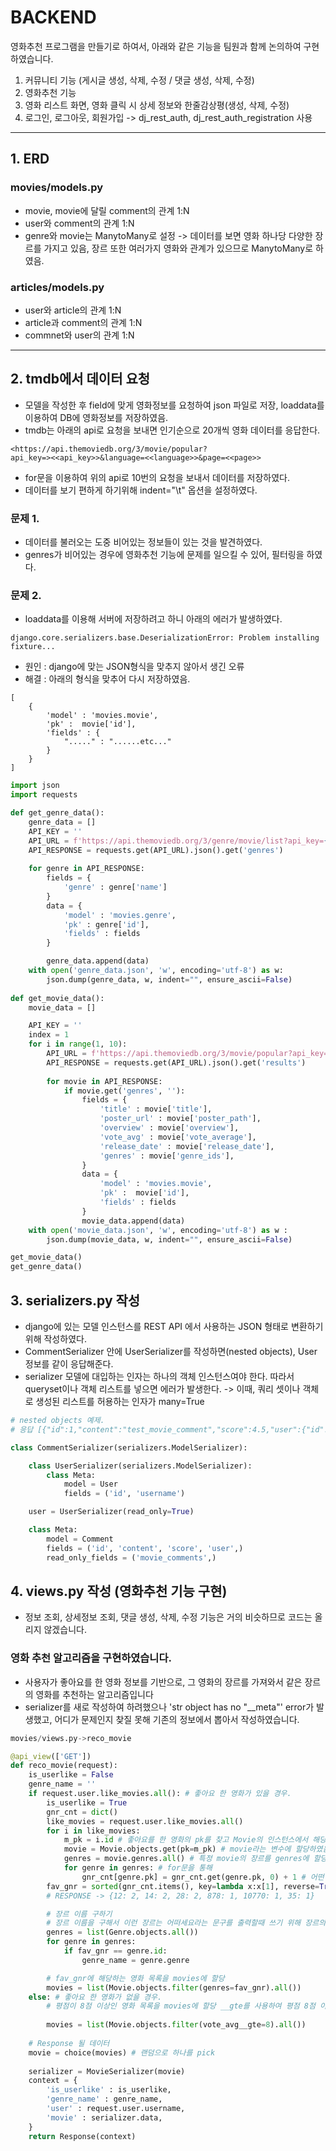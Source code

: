 # BACKEND
영화추천 프로그램을 만들기로 하여서, 
아래와 같은 기능을 팀원과 함께 논의하여 구현 하였습니다.

1. 커뮤니티 기능 (게시글 생성, 삭제, 수정 / 댓글 생성, 삭제, 수정)
2. 영화추천 기능
3. 영화 리스트 화면, 영화 클릭 시 상세 정보와 한줄감상평(생성, 삭제, 수정)
4. 로그인, 로그아웃, 회원가입 -> dj_rest_auth, dj_rest_auth_registration 사용

<hr>

## 1. ERD 
### movies/models.py
* movie, movie에 달릴 comment의 관계 1:N 
* user와 comment의 관계 1:N 
* genre와 movie는 ManytoMany로 설정 -> 데이터를 보면 영화 하나당 다양한 장르를 가지고 있음, 장르 또한 여러가지 영화와 관계가 있으므로 ManytoMany로 하였음.

### articles/models.py
* user와 article의 관계 1:N
* article과 comment의 관계 1:N
* commnet와 user의 관계 1:N



<hr>


## 2. tmdb에서 데이터 요청
* 모델을 작성한 후 field에 맞게 영화정보를 요청하여 json 파일로 저장, loaddata를 이용하여 DB에 영화정보를 저장하였음.
* tmdb는 아래의 api로 요청을 보내면 인기순으로 20개씩 영화 데이터를 응답한다.
```pytohn
<https://api.themoviedb.org/3/movie/popular?
api_key=><<api_key>>&language=<<language>>&page=<<page>>
```
* for문을 이용하여 위의 api로 10번의 요청을 보내서 데이터를 저장하였다. 
* 데이터를 보기 편하게 하기위해 indent="\t" 옵션을 설정하였다. 
### 문제 1. 
* 데이터를 불러오는 도중 비어있는 정보들이 있는 것을 발견하였다.
* genres가 비어있는 경우에 영화추천 기능에 문제를 일으킬 수 있어, 필터링을 하였다.
### 문제 2. 
* loaddata를 이용해 서버에 저장하려고 하니 아래의 에러가 발생하였다.
```
django.core.serializers.base.DeserializationError: Problem installing fixture...
```
* 원인 : django에 맞는 JSON형식을 맞추지 않아서 생긴 오류
* 해결 : 아래의 형식을 맞추어 다시 저장하였음.

```
[
	{
		'model' : 'movies.movie',
		'pk' :  movie['id'],
		'fields' : {
        	"....." : "......etc..."
        }
    }
]
```

```python
import json
import requests

def get_genre_data():
    genre_data = []
    API_KEY = ''
    API_URL = f'https://api.themoviedb.org/3/genre/movie/list?api_key={API_KEY}&language=ko'
    API_RESPONSE = requests.get(API_URL).json().get('genres')
    
    for genre in API_RESPONSE:
        fields = {
            'genre' : genre['name']    
        }
        data = {
            'model' : 'movies.genre',
            'pk' : genre['id'],
            'fields' : fields 
        }

        genre_data.append(data)
    with open('genre_data.json', 'w', encoding='utf-8') as w:
        json.dump(genre_data, w, indent="", ensure_ascii=False)
    
def get_movie_data():
    movie_data = []

    API_KEY = ''
    index = 1
    for i in range(1, 10):
        API_URL = f'https://api.themoviedb.org/3/movie/popular?api_key={API_KEY}&language=ko&page={i}'
        API_RESPONSE = requests.get(API_URL).json().get('results')
        
        for movie in API_RESPONSE:
            if movie.get('genres', ''):
                fields = {
                    'title' : movie['title'],
                    'poster_url' : movie['poster_path'],
                    'overview' : movie['overview'],
                    'vote_avg' : movie['vote_average'],
                    'release_date' : movie['release_date'],
                    'genres' : movie['genre_ids'],
                }
                data = {
                    'model' : 'movies.movie',
                    'pk' :  movie['id'],
                    'fields' : fields
                }
                movie_data.append(data)
    with open('movie_data.json', 'w', encoding='utf-8') as w : 
        json.dump(movie_data, w, indent="", ensure_ascii=False)

get_movie_data()
get_genre_data()
```

## 3. serializers.py 작성

* django에 있는 모델 인스턴스를 REST API 에서 사용하는 JSON 형태로 변환하기 위해 작성하였다.
* CommentSerializer 안에 UserSerializer를 작성하면(nested objects), User 정보를 같이 응답해준다.
* serializer 모델에 대입하는 인자는 하나의 객체 인스턴스여야 한다. 따라서 queryset이나 객체 리스트를 넣으면 에러가 발생한다.
-> 이때, 쿼리 셋이나 객체로 생성된 리스트를 허용하는 인자가 many=True 
```python
# nested objects 예제. 
# 응답 [{"id":1,"content":"test_movie_comment","score":4.5,"user":{"id":1,"username":"kayden"}}]

class CommentSerializer(serializers.ModelSerializer):

    class UserSerializer(serializers.ModelSerializer):
        class Meta:
            model = User
            fields = ('id', 'username')

    user = UserSerializer(read_only=True)

    class Meta:
        model = Comment
        fields = ('id', 'content', 'score', 'user',)
        read_only_fields = ('movie_comments',)
```

## 4. views.py 작성 (영화추천 기능 구현)
* 정보 조회, 상세정보 조회, 댓글 생성, 삭제, 수정 기능은 거의 비슷하므로 코드는 올리지 않겠습니다.
### 영화 추천 알고리즘을 구현하였습니다.
* 사용자가 좋아요를 한 영화 정보를 기반으로, 그 영화의 장르를 가져와서 같은 장르의 영화를 추천하는 알고리즘입니다
* serializer를 새로 작성하여 하려했으나 'str object has no "__meta"' error가 발생했고, 어디가 문제인지 찾질 못해
기존의 정보에서 뽑아서 작성하였습니다.
```python
movies/views.py->reco_movie

@api_view(['GET'])
def reco_movie(request):
    is_userlike = False 
    genre_name = '' 
    if request.user.like_movies.all(): # 좋아요 한 영화가 있을 경우.
        is_userlike = True
        gnr_cnt = dict()
        like_movies = request.user.like_movies.all()
        for i in like_movies:
            m_pk = i.id # 좋아요를 한 영화의 pk를 찾고 Movie의 인스턴스에서 해당 pk와 일치하는 영화를 가져옴
            movie = Movie.objects.get(pk=m_pk) # movie라는 변수에 할당하였음.
            genres = movie.genres.all() # 특정 movie의 장르를 genres에 할당
            for genre in genres: # for문을 통해 
                gnr_cnt[genre.pk] = gnr_cnt.get(genre.pk, 0) + 1 # 어떤 장르를 가장 좋아하는지 선택한 장르에 대한 누적합을 통해 구한다.
        fav_gnr = sorted(gnr_cnt.items(), key=lambda x:x[1], reverse=True)[0][0]  # 정렬, 가장 많은 장르의 pk를 fav_gnr에 할당
        # RESPONSE -> {12: 2, 14: 2, 28: 2, 878: 1, 10770: 1, 35: 1}

        # 장르 이름 구하기
        # 장르 이름을 구해서 이런 장르는 어떠세요라는 문구를 출력할때 쓰기 위해 장르의 이름을 구하는 코드
        genres = list(Genre.objects.all())
        for genre in genres:
            if fav_gnr == genre.id:
                genre_name = genre.genre

        # fav_gnr에 해당하는 영화 목록을 movies에 할당        
        movies = list(Movie.objects.filter(genres=fav_gnr).all())
    else: # 좋아요 한 영화가 없을 경우.
        # 평점이 8점 이상인 영화 목록을 movies에 할당 __gte를 사용하여 평점 8점 이상인 것을 뽑아옴.
        
        movies = list(Movie.objects.filter(vote_avg__gte=8).all())
    
    # Response 될 데이터 
    movie = choice(movies) # 랜덤으로 하나를 pick
    
    serializer = MovieSerializer(movie)
    context = {
        'is_userlike' : is_userlike,
        'genre_name' : genre_name,
        'user' : request.user.username,
        'movie' : serializer.data,
    }
    return Response(context)

```

